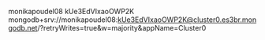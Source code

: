 monikapoudel08
kUe3EdVIxaoOWP2K
mongodb+srv://monikapoudel08:kUe3EdVIxaoOWP2K@cluster0.es3br.mongodb.net/?retryWrites=true&w=majority&appName=Cluster0
